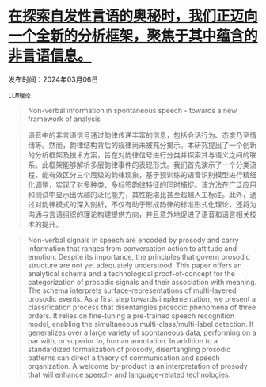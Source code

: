# [在探索自发性言语的奥秘时，我们正迈向一个全新的分析框架，聚焦于其中蕴含的非言语信息。](https://arxiv.org/abs/2403.03522)

发布时间：2024年03月06日

`LLM理论`

> Non-verbal information in spontaneous speech - towards a new framework of analysis

> 语音中的非言语信号通过韵律传递丰富的信息，包括会话行为、态度乃至情绪等。然而，韵律结构背后的规律尚未被充分揭示。本研究提出了一个创新的分析框架及技术方案，旨在对韵律信号进行分类并探索其与语义之间的联系。此框架能够解析多层韵律事件的表现形式。我们首先演示了一个分类流程，能有效区分三个层级的韵律现象，基于预训练的语音识别模型进行精细化调整，实现了对多种类、多标签韵律特征的同时捕捉。该方法在广泛应用和测试中显示出优越的泛化能力，其性能堪比甚至超越人工标注。此外，通过对韵律模式的深入剖析，不仅有助于形成韵律的标准形式化理论，还将为沟通与言语组织的理论构建提供方向，并且意外地促进了语音和语言相关技术的提升。

> Non-verbal signals in speech are encoded by prosody and carry information that ranges from conversation action to attitude and emotion. Despite its importance, the principles that govern prosodic structure are not yet adequately understood. This paper offers an analytical schema and a technological proof-of-concept for the categorization of prosodic signals and their association with meaning. The schema interprets surface-representations of multi-layered prosodic events. As a first step towards implementation, we present a classification process that disentangles prosodic phenomena of three orders. It relies on fine-tuning a pre-trained speech recognition model, enabling the simultaneous multi-class/multi-label detection. It generalizes over a large variety of spontaneous data, performing on a par with, or superior to, human annotation. In addition to a standardized formalization of prosody, disentangling prosodic patterns can direct a theory of communication and speech organization. A welcome by-product is an interpretation of prosody that will enhance speech- and language-related technologies.